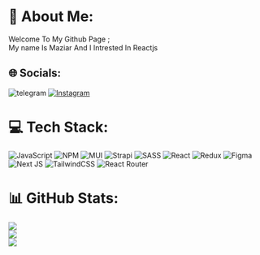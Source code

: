 # 💫 About Me:

Welcome To My Github Page ;<br>My name Is Maziar And I Intrested In Reactjs<br>

## 🌐 Socials:

![telegram](https://img.shields.io/badge/Telegram-2CA5E0?style=flat-squeare&logo=telegram&logoColor=white)
[![Instagram](https://img.shields.io/badge/Instagram-%23E4405F.svg?logo=Instagram&logoColor=white)](https://instagram.com/@manocode)

# 💻 Tech Stack:

![JavaScript](https://img.shields.io/badge/javascript-%23323330.svg?style=for-the-badge&logo=javascript&logoColor=%23F7DF1E) ![NPM](https://img.shields.io/badge/NPM-%23CB3837.svg?style=for-the-badge&logo=npm&logoColor=white)  ![MUI](https://img.shields.io/badge/MUI-%230081CB.svg?style=for-the-badge&logo=mui&logoColor=white) ![Strapi](https://img.shields.io/badge/strapi-%232E7EEA.svg?style=for-the-badge&logo=strapi&logoColor=white) ![SASS](https://img.shields.io/badge/SASS-hotpink.svg?style=for-the-badge&logo=SASS&logoColor=white) ![React](https://img.shields.io/badge/react-%2320232a.svg?style=for-the-badge&logo=react&logoColor=%2361DAFB) ![Redux](https://img.shields.io/badge/redux-%23593d88.svg?style=for-the-badge&logo=redux&logoColor=white)  ![Figma](https://img.shields.io/badge/figma-%23F24E1E.svg?style=for-the-badge&logo=figma&logoColor=white)![Next JS](https://img.shields.io/badge/Next-black?style=for-the-badge&logo=next.js&logoColor=white) 
![TailwindCSS](https://img.shields.io/badge/tailwindcss-%2338B2AC.svg?style=for-the-badge&logo=tailwind-css&logoColor=white)
![React Router](https://img.shields.io/badge/React_Router-CA4245?style=for-the-badge&logo=react-router&logoColor=white) 
# 📊 GitHub Stats:
![](https://github-readme-stats.vercel.app/api?username=Armi-nn&theme=radical&hide_border=false&include_all_commits=true&count_private=true)<br/>
![](https://github-readme-streak-stats.herokuapp.com/?user=Armi-nn&theme=radical&hide_border=false)<br/>
![](https://github-readme-stats.vercel.app/api/top-langs/?username=Armi-nn&theme=radical&hide_border=false&include_all_commits=true&count_private=true&layout=compact)
